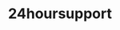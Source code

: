 ---
title: 24hoursupport
crosslinks:
- techsupport
- YouShouldKnow
- TronScript
- HowToHack
- skylake
- samsung
- pcmasterrace
- tech
- applehelp
- discordapp
- Dell
- LaptopDeals
- Piracy
- HomeNetworking
---